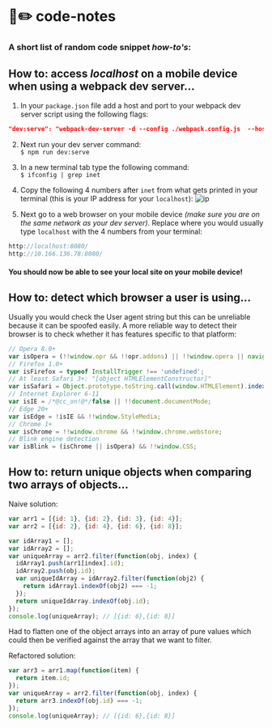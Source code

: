 # 📓✏️ ️️code-notes
### A short list of random code snippet _how-to's_:

## How to: access _localhost_ on a mobile device when using a webpack dev server...

1. In your ```package.json``` file add a host and port to your webpack dev server script using the following flags:
```json
"dev:serve": "webpack-dev-server -d --config ./webpack.config.js  --host 0.0.0.0 --port 8080"
```

2. Next run your dev server command:  
```$ npm run dev:serve```

3. In a new terminal tab type the following command:  
```$ ifconfig | grep inet```   

4. Copy the following 4 numbers after ```inet``` from what gets printed in your terminal (this is your IP address for your `localhost`):
![ip](https://cloud.githubusercontent.com/assets/12450298/16200515/95cea400-3705-11e6-8e26-19e3619500de.png)

5. Next go to a web browser on your mobile device _(make sure you are on the same network as your dev server)_. Replace where you would usually type ```localhost``` with the 4 numbers from your terminal:  
```js
http://localhost:8080/  
http://10.166.136.78:8080/
```
#### You should now be able to see your local site on your mobile device!


## How to: detect which browser a user is using...

Usually you would check the User agent string but this can be unreliable because it can be spoofed easily. A more reliable way to detect their browser is to check whether it has features specific to that platform:

```javascript
// Opera 8.0+
var isOpera = (!!window.opr && !!opr.addons) || !!window.opera || navigator.userAgent.indexOf(' OPR/') >= 0;
// Firefox 1.0+
var isFirefox = typeof InstallTrigger !== 'undefined';
// At least Safari 3+: "[object HTMLElementConstructor]"
var isSafari = Object.prototype.toString.call(window.HTMLElement).indexOf('Constructor') > 0;
// Internet Explorer 6-11
var isIE = /*@cc_on!@*/false || !!document.documentMode;
// Edge 20+
var isEdge = !isIE && !!window.StyleMedia;
// Chrome 1+
var isChrome = !!window.chrome && !!window.chrome.webstore;
// Blink engine detection
var isBlink = (isChrome || isOpera) && !!window.CSS;
```
## How to: return unique objects when comparing two arrays of objects...

Naive solution:
```javascript
var arr1 = [{id: 1}, {id: 2}, {id: 3}, {id: 4}];
var arr2 = [{id: 2}, {id: 4}, {id: 6}, {id: 8}];

var idArray1 = [];
var idArray2 = [];
var uniqueArray = arr2.filter(function(obj, index) { 
  idArray1.push(arr1[index].id);
  idArray2.push(obj.id);
  var uniqueIdArray = idArray2.filter(function(obj2) {
    return idArray1.indexOf(obj2) === -1;
  });
  return uniqueIdArray.indexOf(obj.id);
});
console.log(uniqueArray); // [{id: 6},{id: 8}]
```
Had to flatten one of the object arrays into an array of pure values which could then be verified against the array that we want to filter.

Refactored solution: 
```javascript
var arr3 = arr1.map(function(item) {
  return item.id;
});
var uniqueArray = arr2.filter(function(obj, index) {
  return arr3.indexOf(obj.id) === -1;
});
console.log(uniqueArray); // [{id: 6},{id: 8}]
```


